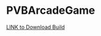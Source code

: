# PVBArcadeGame

[LINK to Download Build](https://www.mediafire.com/file/cwdfvk87w5etxmm/pvbbuild.zip/file)

